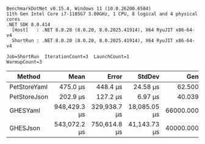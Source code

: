 ```

BenchmarkDotNet v0.15.4, Windows 11 (10.0.26200.6584)
11th Gen Intel Core i7-1185G7 3.00GHz, 1 CPU, 8 logical and 4 physical cores
.NET SDK 8.0.414
  [Host]   : .NET 8.0.20 (8.0.20, 8.0.2025.41914), X64 RyuJIT x86-64-v4
  ShortRun : .NET 8.0.20 (8.0.20, 8.0.2025.41914), X64 RyuJIT x86-64-v4

Job=ShortRun  IterationCount=3  LaunchCount=1  
WarmupCount=3  

```
| Method       | Mean         | Error        | StdDev       | Gen0       | Gen1       | Gen2      | Allocated    |
|------------- |-------------:|-------------:|-------------:|-----------:|-----------:|----------:|-------------:|
| PetStoreYaml |     475.0 μs |     448.4 μs |     24.58 μs |    62.5000 |    11.7188 |         - |    387.38 KB |
| PetStoreJson |     202.9 μs |     127.2 μs |      6.97 μs |    40.0391 |     8.7891 |         - |    249.52 KB |
| GHESYaml     | 948,429.3 μs | 329,938.7 μs | 18,085.05 μs | 66000.0000 | 22000.0000 | 4000.0000 | 384511.61 KB |
| GHESJson     | 543,072.2 μs | 750,614.8 μs | 41,143.73 μs | 40000.0000 | 16000.0000 | 3000.0000 | 245982.33 KB |
